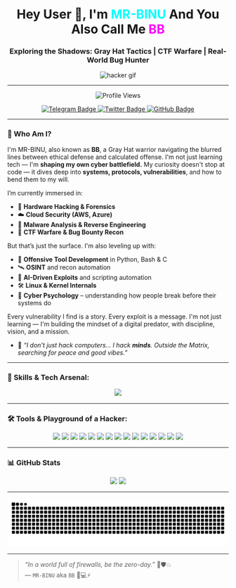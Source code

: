 <h1 align="center">Hey User 👋, I'm <span style="color:#00FFFF">MR-BINU</span> And You Also Call Me  <span style="color:#FF00FF">BB</span></h1>
<h3 align="center">Exploring the Shadows: Gray Hat Tactics | CTF Warfare | Real-World Bug Hunter</h3>
<p align="center">
  <img src="https://i.redd.it/wmr0tntc17jx.gif" width="350px" alt="hacker gif">
</p>

---

<p align="center">
  <img src="https://komarev.com/ghpvc/?username=mr-binu-bb&label=Profile%20views&color=blueviolet&style=flat-square" alt="Profile Views" />
</p>

<p align="center">
  <a href=" https://telegram.me/MR_BINU_BB" target="_blank">
    <img src="https://img.shields.io/badge/Telegram-Message-blue?style=for-the-badge&logo=telegram&logoColor=white" alt="Telegram Badge" />
  </a>
  
  <a href="https://x.com/MR_BINU_BB" target="_blank">
    <img src="https://img.shields.io/badge/Twitter-FOLLOW-1DA1F2?style=for-the-badge&logo=twitter&logoColor=white" alt="Twitter Badge" />
  </a>

  <a href="https://github.com/mr-binu-bb" target="_blank">
    <img src="https://img.shields.io/badge/GitHub-View_Profile-181717?style=for-the-badge&logo=github&logoColor=white" alt="GitHub Badge" />
  </a>
</p>


---

### 🧠 Who Am I?

I'm MR-BINU, also known as **BB**, a Gray Hat warrior navigating the blurred lines between ethical defense and calculated offense. I'm not just learning tech — I'm **shaping my own cyber battlefield.** My curiosity doesn't stop at code — it dives deep into **systems, protocols, vulnerabilities**, and how to bend them to my will.

I’m currently immersed in:

- 🔬 **Hardware Hacking & Forensics**
- ☁️ **Cloud Security (AWS, Azure)**
- 🧬 **Malware Analysis & Reverse Engineering**
- 🎯 **CTF Warfare & Bug Bounty Recon**

But that’s just the surface. I'm also leveling up with:

- 🧰 **Offensive Tool Development** in Python, Bash & C
- 🛰️ **OSINT** and recon automation
- 🤖 **AI-Driven Exploits** and scripting automation
- 🛠️ **Linux & Kernel Internals**
- 🧠 **Cyber Psychology** – understanding how people break before their systems do

Every vulnerability I find is a story. Every exploit is a message. I'm not just learning — I'm building the mindset of a digital predator, with discipline, vision, and a mission.

- 💭 _“I don’t just hack computers... I hack **minds**. Outside the Matrix, searching for peace and good vibes.”_

---

### 🚀 Skills & Tech Arsenal:

<p align="center">
  <img src="https://skillicons.dev/icons?i=python,c,cpp,bash,html,css,js,php,mysql,mongodb,sqlite,docker,aws,azure,linux,unity" />
</p>

---

### 🛠️ Tools & Playground of a Hacker:

<p align="center">
  <img src="https://img.shields.io/badge/Wireshark-000?style=for-the-badge&logo=wireshark&logoColor=blue" />
  <img src="https://img.shields.io/badge/Nmap-000?style=for-the-badge&logo=linux&logoColor=white" />
  <img src="https://img.shields.io/badge/Amass-000?style=for-the-badge&logo=gnubash&logoColor=white" />
  <img src="https://img.shields.io/badge/Shodan-000?style=for-the-badge&logo=shodan&logoColor=red" />
  <img src="https://img.shields.io/badge/Burp_Suite-ff5722?style=for-the-badge&logo=burpsuite&logoColor=white" />
  <img src="https://img.shields.io/badge/OWASP_ZAP-000000?style=for-the-badge&logo=OWASP&logoColor=white" />
  <img src="https://img.shields.io/badge/SQLMap-000?style=for-the-badge&logo=python&logoColor=yellow" />
  <img src="https://img.shields.io/badge/Metasploit-000?style=for-the-badge&logo=metasploit&logoColor=white" />
  <img src="https://img.shields.io/badge/Ghidra-cc0000?style=for-the-badge&logo=ghidra&logoColor=yellow" />
  <img src="https://img.shields.io/badge/IDA_Free-333?style=for-the-badge&logoColor=white" />
  <img src="https://img.shields.io/badge/Flare_VM-000?style=for-the-badge&logo=windows&logoColor=blue" />
  <img src="https://img.shields.io/badge/TryHackMe-000000?style=for-the-badge&logo=tryhackme&logoColor=red" />
  <img src="https://img.shields.io/badge/Hack_The_Box-000000?style=for-the-badge&logo=hackthebox&logoColor=green" />
  <img src="https://img.shields.io/badge/Kali_Linux-557c94?style=for-the-badge&logo=kalilinux&logoColor=white" />
  <img src="https://img.shields.io/badge/VS_Code-007ACC?style=for-the-badge&logo=visualstudiocode&logoColor=white" />
</p>

---

### 📊 GitHub Stats

<p align="center">
  <img src="https://github-readme-stats.vercel.app/api?username=mr-binu-bb&show_icons=true&theme=radical" width="48%">
  <img src="https://github-readme-stats.vercel.app/api/top-langs/?username=mr-binu-bb&layout=compact&theme=radical" width="48%">
</p>

---

<p align="center">
  <img src="https://github.com/mr-binu-bb/mr-binu-bb/blob/output/github-contribution-grid-snake.svg" alt="Snake animation" />
</p>

---

> _“In a world full of firewalls, be the zero-day.”_ 🚫🛡️💥  
> — `MR-BINU` aka `BB` 🧠💻⚡
